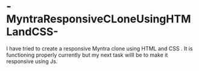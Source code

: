 # -MyntraResponsiveCLoneUsingHTMLandCSS-
I have tried to create a responsive Myntra clone using HTML and CSS . It is functioning properly currently but my next task willl be to make it responsive using Js.
